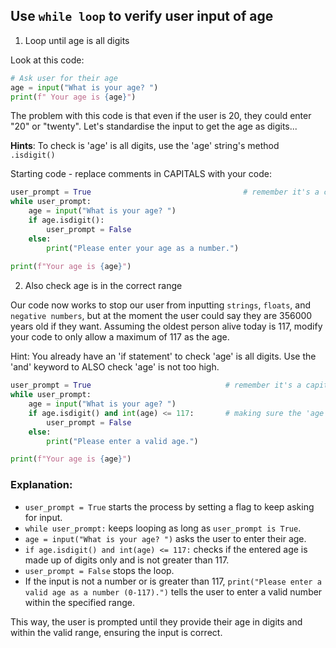 ## Use `while loop` to verify user input of age
1. Loop until age is all digits 

Look at this code:
``` python
# Ask user for their age 
age = input("What is your age? ") 
print(f" Your age is {age}") 
``` 

The problem with this code is that even if the user is 20, they could enter "20" or "twenty". 
Let's standardise the input to get the age as digits... 

**Hints**: To check is 'age' is all digits, use the 'age' string's method `.isdigit() `

Starting code - replace comments in CAPITALS with your code: 

``` python
user_prompt = True                                  # remember it's a capital 'T'
while user_prompt:
    age = input("What is your age? ") 
    if age.isdigit():
        user_prompt = False
    else:
        print("Please enter your age as a number.")
 
print(f"Your age is {age}") 
``` 
2. Also check age is in the correct range 

Our code now works to stop our user from inputting `strings`, `floats`, and `negative numbers`, but at the moment the user could say they are 356000 years old if they want.
Assuming the oldest person alive today is 117, modify your code to only allow a maximum of 117 as the age. 

Hint: You already have an 'if statement' to check 'age' is all digits. Use the 'and' keyword to ALSO check 'age' is not too high.

```python
user_prompt = True                              # remember it's a capital 'T'
while user_prompt:
    age = input("What is your age? ")
    if age.isdigit() and int(age) <= 117:       # making sure the 'age' is a number and less than equal to (<=) 117.
        user_prompt = False
    else:
        print("Please enter a valid age.")

print(f"Your age is {age}")
```
### Explanation:
* `user_prompt = True` starts the process by setting a flag to keep asking for input.
* `while user_prompt:` keeps looping as long as `user_prompt is True`.
* `age = input("What is your age? ")` asks the user to enter their age.
* `if age.isdigit() and int(age) <= 117:` checks if the entered age is made up of digits only and is not greater than 117.
* `user_prompt = False` stops the loop.
* If the input is not a number or is greater than 117, `print("Please enter a valid age as a number (0-117).")` tells the user to enter a valid number within the specified range.

This way, the user is prompted until they provide their age in digits and within the valid range, ensuring the input is correct.
